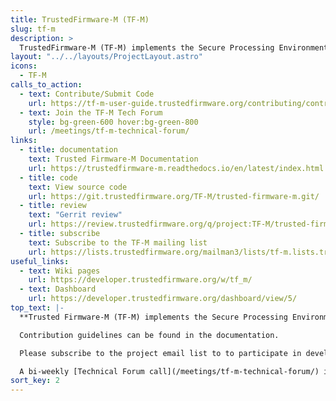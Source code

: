 ```yaml
---
title: TrustedFirmware-M (TF-M)
slug: tf-m
description: >
  TrustedFirmware-M (TF-M) implements the Secure Processing Environment (SPE) for Armv8-M, Armv8.1-M architectures or dual-core platforms.
layout: "../../layouts/ProjectLayout.astro"
icons:
  - TF-M
calls_to_action:
  - text: Contribute/Submit Code
    url: https://tf-m-user-guide.trustedfirmware.org/contributing/contributing_process.html
  - text: Join the TF-M Tech Forum
    style: bg-green-600 hover:bg-green-800
    url: /meetings/tf-m-technical-forum/
links:
  - title: documentation
    text: Trusted Firmware-M Documentation
    url: https://trustedfirmware-m.readthedocs.io/en/latest/index.html
  - title: code
    text: View source code
    url: https://git.trustedfirmware.org/TF-M/trusted-firmware-m.git/
  - title: review
    text: "Gerrit review"
    url: https://review.trustedfirmware.org/q/project:TF-M/trusted-firmware-m
  - title: subscribe
    text: Subscribe to the TF-M mailing list
    url: https://lists.trustedfirmware.org/mailman3/lists/tf-m.lists.trustedfirmware.org/
useful_links:
  - text: Wiki pages
    url: https://developer.trustedfirmware.org/w/tf_m/
  - text: Dashboard
    url: https://developer.trustedfirmware.org/dashboard/view/5/
top_text: |-
  **Trusted Firmware-M (TF-M) implements the Secure Processing Environment (SPE) for Armv8-M, Armv8.1-M architectures (e.g. the Cortex-M33, Cortex-M23, Cortex-M55, Cortex-M85 processors) or dual-core platforms. It is the platform security architecture reference implementation aligning with PSA Certified guidelines, enabling chips, Real Time Operating Systems and devices to become PSA Certified.**

  Contribution guidelines can be found in the documentation.

  Please subscribe to the project email list to to participate in development discussions.

  A bi-weekly [Technical Forum call](/meetings/tf-m-technical-forum/) is held to discuss technical subjects.
sort_key: 2
---
```

